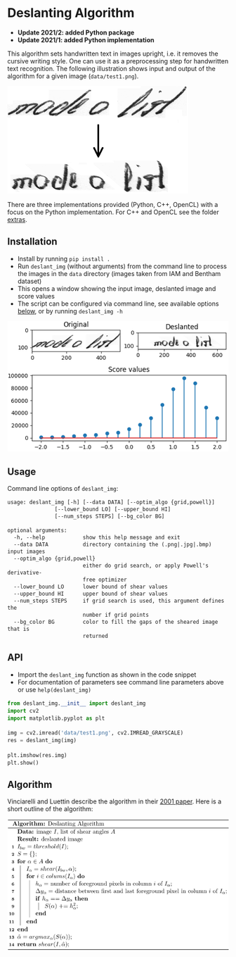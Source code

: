 # Deslanting Algorithm

* **Update 2021/2: added Python package**
* **Update 2021/1: added Python implementation**

This algorithm sets handwritten text in images upright, i.e. it removes the cursive writing style. One can use it as a
preprocessing step for handwritten text recognition. The following illustration shows input and output of the algorithm
for a given image (`data/test1.png`).

![deslanting](doc/example.png)

There are three implementations provided (Python, C++, OpenCL) with a focus on the Python implementation. For C++
and OpenCL see the folder [extras](extras).

## Installation

* Install by running `pip install .`
* Run `deslant_img` (without arguments) from the command line to process the images in the `data` directory (images
  taken from IAM and Bentham dataset)
* This opens a window showing the input image, deslanted image and score values
* The script can be configured via command line, see available options [below](#python-gui), or by
  running `deslant_img -h`

![plot](doc/plot.png)

## Usage

Command line options of `deslant_img`:

```
usage: deslant_img [-h] [--data DATA] [--optim_algo {grid,powell}]
               [--lower_bound LO] [--upper_bound HI]
               [--num_steps STEPS] [--bg_color BG]

optional arguments:
  -h, --help            show this help message and exit
  --data DATA           directory containing the (.png|.jpg|.bmp) input images
  --optim_algo {grid,powell}
                        either do grid search, or apply Powell's derivative-
                        free optimizer
  --lower_bound LO      lower bound of shear values
  --upper_bound HI      upper bound of shear values
  --num_steps STEPS     if grid search is used, this argument defines the
                        number if grid points
  --bg_color BG         color to fill the gaps of the sheared image that is
                        returned
```

## API

* Import the `deslant_img` function as shown in the code snippet
* For documentation of parameters see command line parameters above or use `help(deslant_img)`

````python
from deslant_img.__init__ import deslant_img
import cv2
import matplotlib.pyplot as plt

img = cv2.imread('data/test1.png', cv2.IMREAD_GRAYSCALE)
res = deslant_img(img)

plt.imshow(res.img)
plt.show()
````

## Algorithm

Vinciarelli and Luettin describe the algorithm in their [2001 paper](http://dx.doi.org/10.1016/S0167-8655(01)00042-3).
Here is a short outline of the algorithm:

![algo](doc/algo.png)
